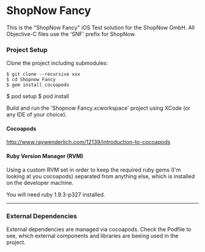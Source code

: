 ShopNow Fancy
====================

This is the "ShopNow Fancy" iOS Test solution for the ShopNow GmbH. All Objective-C files use the 'SNF' prefix for ShopNow.

### Project Setup

Clone the project including submodules:

	$ git clone --recursive xxx
	$ cd Shopnow Fancy
	$ gem install cocoapods
  $ pod setup
  $ pod install

Build and run the 'Shopnow Fancy.xcworkspace' project using XCode (or any IDE of your choice).

#### Cocoapods

http://www.raywenderlich.com/12139/introduction-to-cocoapods

#### Ruby Version Manager (RVM)

Using a custom RVM set in order to keep the required ruby gems (I'm looking at you cocoapods) separated from anything else, which is installed on the developer machine.

You will need ruby 1.9.3-p327 installed.

***

### External Dependencies

External dependencies are managed via cocoapods. Check the Podfile to see, which external components and libraries are beeing used in the project.









